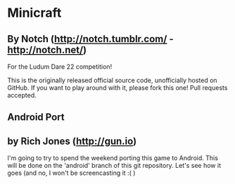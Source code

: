 # Minicraft
## By Notch (http://notch.tumblr.com/ - http://notch.net/)

For the Ludum Dare 22 competition!

This is the originally released official source code, unofficially hosted on GitHub. If you want to play around with it,
please fork this one! Pull requests accepted.

## Android Port
## by Rich Jones (http://gun.io)

I'm going to try to spend the weekend porting this game to Android. This will be done on the 'android' branch of this
git repository. Let's see how it goes (and no, I won't be screencasting it :( )
